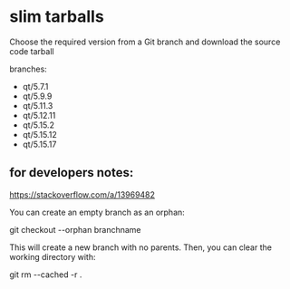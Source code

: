 # slim tarballs

Choose the required version from a Git branch and download the source code tarball

branches:

- qt/5.7.1
- qt/5.9.9
- qt/5.11.3
- qt/5.12.11
- qt/5.15.2
- qt/5.15.12
- qt/5.15.17

## for developers notes:

https://stackoverflow.com/a/13969482

You can create an empty branch as an orphan:

git checkout --orphan branchname

This will create a new branch with no parents. Then, you can clear the working directory with:

git rm --cached -r .
